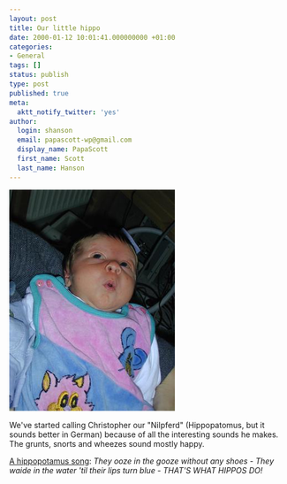 ```yaml
---
layout: post
title: Our little hippo
date: 2000-01-12 10:01:41.000000000 +01:00
categories:
- General
tags: []
status: publish
type: post
published: true
meta:
  aktt_notify_twitter: 'yes'
author:
  login: shanson
  email: papascott-wp@gmail.com
  display_name: PapaScott
  first_name: Scott
  last_name: Hanson
---
```

<p><img src="/wordpress/wp-content/uploads/2000/01/crh0112.jpg" height="400" width="300" border="0" alt="crh0112.jpg: " /></p>
<p>We've started calling Christopher our "Nilpferd" (Hippopatomus, but it sounds better in German) because of all the interesting sounds he makes. The grunts, snorts and wheezes sound mostly happy.</p>
<p><a href="http://www.geocities.com/Yosemite/Trails/5542/Hippopotamus.html">A hippopotamus song</a>: <i>They ooze in the gooze without any shoes - They waide in the water 'til their lips turn blue - THAT'S WHAT HIPPOS DO!</i></p>
